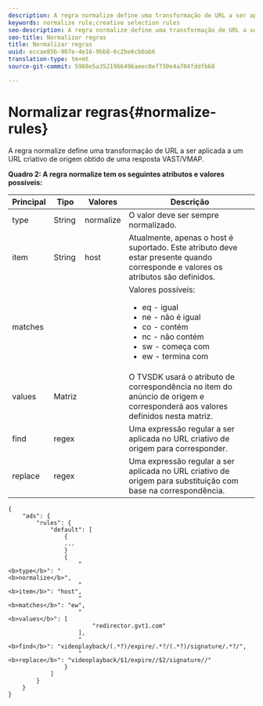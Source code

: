 ```yaml
---
description: A regra normalize define uma transformação de URL a ser aplicada a um URL criativo de origem obtido de uma resposta VAST/VMAP.
keywords: normalize rule;creative selection rules
seo-description: A regra normalize define uma transformação de URL a ser aplicada a um URL criativo de origem obtido de uma resposta VAST/VMAP.
seo-title: Normalizar regras
title: Normalizar regras
uuid: eccae85b-907e-4e16-9bb8-6c2be6cb0ab6
translation-type: tm+mt
source-git-commit: 5908e5a3521966496aeec0ef730e4a704fddfb68

---
```



# Normalizar regras{#normalize-rules}

A regra normalize define uma transformação de URL a ser aplicada a um URL criativo de origem obtido de uma resposta VAST/VMAP.

**Quadro 2: A regra normalize tem os seguintes atributos e valores possíveis:**

<table id="table_ljp_tgx_hz">  
 <thead> 
  <tr> 
   <th class="entry"> Principal</th> 
   <th class="entry"> Tipo</th> 
   <th class="entry"> Valores</th> 
   <th class="entry"> Descrição</th> 
  </tr> 
 </thead>
 <tbody> 
  <tr> 
   <td><span class="codeph"> type</span></td> 
   <td><span class="codeph"> String</span></td> 
   <td><span class="codeph"> normalize</span></td> 
   <td>O valor deve ser sempre <span class="codeph"> normalizado</span>.</td> 
  </tr> 
  <tr> 
   <td><span class="codeph"> item</span></td> 
   <td><span class="codeph"> String</span></td> 
   <td><span class="codeph"> host</span></td> 
   <td>Atualmente, apenas <span class="codeph"> o host</span> é suportado. Este atributo deve estar presente quando <span class="codeph"> corresponde</span> e <span class="codeph"> valores</span> os atributos são definidos.</td> 
  </tr> 
  <tr> 
   <td><span class="codeph"> matches</span></td> 
   <td></td> 
   <td></td> 
   <td>Valores possíveis:
    <ul id="ul_tnf_2hx_hz"> 
     <li><span class="codeph"> eq</span> - igual</li> 
     <li><span class="codeph"> ne</span> - não é igual</li> 
     <li><span class="codeph"> co</span> - contém</li> 
     <li><span class="codeph"> nc</span> - não contém</li> 
     <li><span class="codeph"> sw</span> - começa com</li> 
     <li><span class="codeph"> ew</span> - termina com</li> 
    </ul></td> 
  </tr> 
  <tr> 
   <td><span class="codeph"> values</span></td> 
   <td><span class="codeph"> Matriz</span></td> 
   <td></td> 
   <td>O TVSDK usará o atributo de <span class="codeph"> correspondência</span> no <span class="codeph"> item</span> do anúncio de origem e corresponderá aos valores definidos nesta matriz.</td> 
  </tr> 
  <tr> 
   <td><span class="codeph"> find</span></td> 
   <td><span class="codeph"> regex</span></td> 
   <td></td> 
   <td> Uma expressão regular a ser aplicada no URL criativo de origem para corresponder.</td> 
  </tr> 
  <tr> 
   <td><span class="codeph"> replace</span></td> 
   <td><span class="codeph"> regex</span></td> 
   <td></td> 
   <td> Uma expressão regular a ser aplicada no URL criativo de origem para substituição com base na correspondência.</td> 
  </tr> 
 </tbody> 
</table>

```
{
    "ads": {
        "rules": {
            "default": [
                {
                ...
                }
                {
                    "
<b>type</b>": "
<b>normalize</b>",
                    "
<b>item</b>": "host",
                    "
<b>matches</b>": "ew",
                    "
<b>values</b>": [
                        "redirector.gvt1.com"
                    ],
                    "
<b>find</b>": "videoplayback/(.*?)/expire/.*?/(.*?)/signature/.*?/",
                    "
<b>replace</b>": "videoplayback/$1/expire//$2/signature//"
                }                
            ]
        }
    }
}
```

